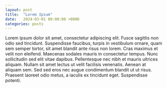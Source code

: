 ```yaml
---
layout: post
title:  "Lorem Ipsum"
date:   2024-03-01 00:00:00 +0000
categories: posts
---
```


Lorem ipsum dolor sit amet, consectetur adipiscing elit. Fusce sagittis non odio sed tincidunt. Suspendisse faucibus, turpis in vestibulum ornare, quam sem semper tortor, sit amet blandit ante risus non lorem. Cras maximus et velit non eleifend. Maecenas sodales mauris in consectetur tempus. Nunc sollicitudin sed elit vitae dapibus. Pellentesque nec nibh et mauris ultrices aliquam. Nullam sit amet lectus ut velit facilisis venenatis. Aenean at aliquam sem. Sed sed eros nec augue condimentum blandit ut ut risus. Praesent laoreet odio metus, a iaculis ex tincidunt eget. Suspendisse potenti.
